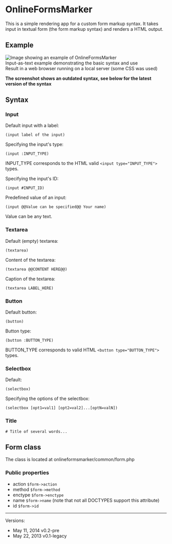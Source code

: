 OnlineFormsMarker
=================

This is a simple rendering app for a custom form markup syntax. It takes input in textual form (the form markup syntax) and renders a HTML output.

Example
-------------

![Image showing an example of OnlineFormsMarker](http://libal.eu/imghost/OFM_Capture_new.PNG "Example of OnlineFormsMarker")
<br>Input-as-text example demonstrating the basic syntax and use
<br>Result in a web browser running on a local server (some CSS was used)

**The screenshot shows an outdated syntax, see below for the latest version of the syntax**

Syntax
------

### Input

Default input with a label:
```
(input label of the input)
```

Specifying the input's type:

```
(input :INPUT_TYPE)
```

INPUT_TYPE corresponds to the HTML valid `<input type="INPUT_TYPE">` types.

Specifying the input's ID:

```
(input #INPUT_ID)
```

Predefined value of an input:

```
(input @@Value can be specified@@ Your name)
```

Value can be any text.

### Textarea

Default (empty) textarea:
```
(textarea)
```

Content of the textarea:
```
(textarea @@CONTENT HERE@@)
```

Caption of the textarea:

```
(textarea LABEL_HERE)
```

### Button

Default button:
```
(button)
```

Button type:

```
(button :BUTTON_TYPE)
```

BUTTON_TYPE corresponds to valid HTML `<button type="BUTTON_TYPE">` types.

### Selectbox

Default:
```
(selectbox)
```

Specifying the options of the selectbox:

```
(selectbox [opt1=val1] [opt2=val2]...[optN=valN])
```

### Title

```
# Title of several words...
```

Form class
----------

The class is located at onlineformsmarker/common/form.php

### Public properties

* action `$form->action`
* method `$form->method`
* enctype `$form->enctype`
* name `$form->name` (note that not all DOCTYPES support this attribute)
* id `$form->id`

------------------
Versions:
- May 11, 2014 v0.2-pre
- May 22, 2013 v0.1-legacy